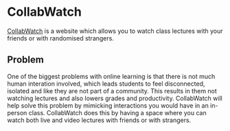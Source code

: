 # CollabWatch
[CollabWatch](https://collabwatch.herokuapp.com/) is a website which allows you to watch class lectures with your friends or with randomised strangers.

## Problem 
One of the biggest problems with online learning is that there is not much human interation involved, which leads students to feel disconnected, isolated and like they are not part of a community. This results in them not watching lectures and also lowers grades and productivity. 
CollabWatch will help solve this problem by mimicking interactions you would have in an in-person class. CollabWatch does this by having a space where you can watch both live and video lectures with friends or with strangers.
